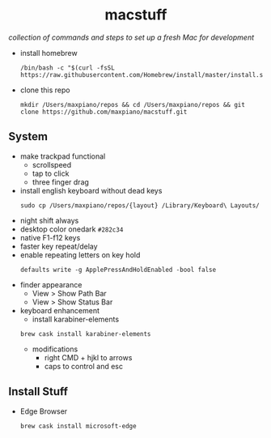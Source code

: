 <h1 align='center'>macstuff</h1>

*collection of commands and steps to set up a fresh Mac for development*

* install homebrew
  ```
  /bin/bash -c "$(curl -fsSL https://raw.githubusercontent.com/Homebrew/install/master/install.sh)"
  ```
* clone this repo
  ```
  mkdir /Users/maxpiano/repos && cd /Users/maxpiano/repos && git clone https://github.com/maxpiano/macstuff.git
  ```

## System
* make trackpad functional
  * scrollspeed
  * tap to click
  * three finger drag
* install english keyboard without dead keys
  ```
  sudo cp /Users/maxpiano/repos/{layout} /Library/Keyboard\ Layouts/
  ```
* night shift always
* desktop color onedark ```#282c34```
* native F1-f12 keys
* faster key repeat/delay
* enable repeating letters on key hold
  ```
  defaults write -g ApplePressAndHoldEnabled -bool false
  ```
* finder appearance
  * View > Show Path Bar
  * View > Show Status Bar
* keyboard enhancement
  * install karabiner-elements
  ```
  brew cask install karabiner-elements
  ```
  * modifications
    * right CMD + hjkl to arrows
    * caps to control and esc

## Install Stuff
  * Edge Browser
    ```
    brew cask install microsoft-edge
    ```
